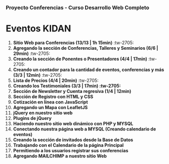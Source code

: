 ### Proyecto Conferencias -  Curso Desarrollo Web Completo

# Eventos KIDAN

1. **Sitio Web para Conferencias (13/13 | 1h 15min)** :tw-2705:
1. **Agregando la sección de Conferencias, Talleres y Seminarios (6/6 | 29min)** :tw-2705:
1. **Creando la sección de Ponentes o Presentadores (4/4 | 17min)** :tw-2705:
1. **Creando un contador para la cantidad de eventos, conferencias y más (3/3 | 12min)** :tw-2705:
1. **Lista de Precios (4/4 | 20min)** :tw-2705:
1. **Creando los Testimoniales (3/3 | 17min) :tw-2705:**
1. **Sección de Newsletter y Cuenta regresiva (1/4 | 12min)**
1. **Sección de Registro con HTML y CSS**
1. **Cotización en línea con JavaScript**
1. **Agregando un Mapa con LeafletJS**
1. **jQuery en nuestro sitio web**
1. **Plugins de jQuery**
1. **Haciendo nuestro sitio web dinámico con PHP y MYSQL**
1. **Conectando nuestra página web a MYSQL (Creando calendario de eventos)**
 1. **Creando la sección de invitados desde la Base de Datos**
1.  **Trabajando con el Calendario de la página Principal**
1. **Permitiendo a los usuarios registrar sus conferencias**
1.  **Agregando MAILCHIMP a nuestro sitio Web**

